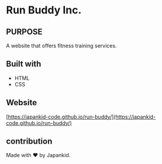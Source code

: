 # Run Buddy Inc.

## PURPOSE
A website that offers fitness training services.

## Built with
* HTML
* CSS

## Website
[https://japankid-code.github.io/run-buddy/](https://japankid-code.github.io/run-buddy/)

## contribution
Made with ❤️ by Japankid.
